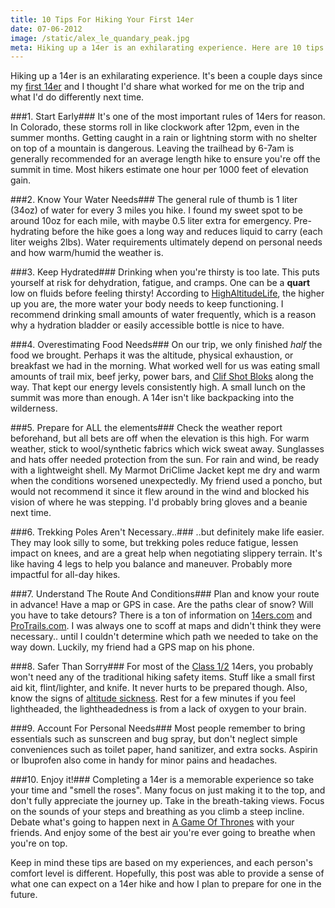 ```yaml
---
title: 10 Tips For Hiking Your First 14er
date: 07-06-2012
image: /static/alex_le_quandary_peak.jpg
meta: Hiking up a 14er is an exhilarating experience. Here are 10 tips for hiking your first 14er.
---
```


<a href="/static/alex_le_quandary_peak.jpg">
<amp-img class="pure-img center" src="/static/alex_le_quandary_peak.jpg"
   alt="alex le 14er quandary peak"
   layout="responsive"
   width=600
   height=319></amp-img>
</a>

Hiking up a 14er is an exhilarating experience. It's been a couple days since my [first 14er][1] and I thought I'd share what worked for me on the trip and what I'd do differently next time.

###1. Start Early###
It's one of the most important rules of 14ers for reason. In Colorado, these storms roll in like clockwork after 12pm, even in the summer months. Getting caught in a rain or lightning storm with no shelter on top of a mountain is dangerous. Leaving the trailhead by 6-7am is generally recommended for an average length hike to ensure you're off the summit in time. Most hikers estimate one hour per 1000 feet of elevation gain.

###2. Know Your Water Needs###
The general rule of thumb is 1 liter (34oz) of water for every 3 miles you hike. I found my sweet spot to be around 10oz for each mile, with maybe 0.5 liter extra for emergency. Pre-hydrating before the hike goes a long way and reduces liquid to carry (each liter weighs 2lbs). Water requirements ultimately depend on personal needs and how warm/humid the weather is.

###3. Keep Hydrated###
Drinking when you're thirsty is too late. This puts yourself at risk for dehydration, fatigue, and cramps. One can be a **quart** low on fluids before feeling thirsty! According to [HighAltitudeLife][7], the higher up you are, the more water your body needs to keep functioning. I recommend drinking small amounts of water frequently, which is a reason why a hydration bladder or easily accessible bottle is nice to have.

###4. Overestimating Food Needs###
On our trip, we only finished *half* the food we brought. Perhaps it was the altitude, physical exhaustion, or breakfast we had in the morning. What worked well for us was eating small amounts of trail mix, beef jerky, power bars, and [Clif Shot Bloks][4] along the way. That kept our energy levels consistently high. A small lunch on the summit was more than enough. A 14er isn't like backpacking into the wilderness.

###5. Prepare for ALL the elements###
Check the weather report beforehand, but all bets are off when the elevation is this high. For warm weather, stick to wool/synthetic fabrics which wick sweat away. Sunglasses and hats offer needed protection from the sun. For rain and wind, be ready with a lightweight shell. My Marmot DriClime Jacket kept me dry and warm when the conditions worsened unexpectedly. My friend used a poncho, but would not recommend it since it flew around in the wind and blocked his vision of where he was stepping. I'd probably bring gloves and a beanie next time.

###6. Trekking Poles Aren't Necessary..###
..but definitely make life easier. They may look silly to some, but trekking poles reduce fatigue, lessen impact on knees, and are a great help when negotiating slippery terrain. It's like having 4 legs to help you balance and maneuver. Probably more impactful for all-day hikes.

###7. Understand The Route And Conditions###
Plan and know your route in advance! Have a map or GPS in case. Are the paths clear of snow? Will you have to take detours? There is a ton of information on [14ers.com][5] and [ProTrails.com][6]. I was always one to scoff at maps and didn't think they were necessary.. until I couldn't determine which path we needed to take on the way down. Luckily, my friend had a GPS map on his phone.

###8. Safer Than Sorry###
For most of the [Class 1/2][8] 14ers, you probably won't need any of the traditional hiking safety items. Stuff like a small first aid kit, flint/lighter, and knife. It never hurts to be prepared though. Also, know the signs of [altitude sickness][2]. Rest for a few minutes if you feel lightheaded, the lightheadedness is from a lack of oxygen to your brain.

###9. Account For Personal Needs###
Most people remember to bring essentials such as sunscreen and bug spray, but don't neglect simple conveniences such as toilet paper, hand sanitizer, and extra socks. Aspirin or Ibuprofen also come in handy for minor pains and headaches.

###10. Enjoy it!###
Completing a 14er is a memorable experience so take your time and "smell the roses". Many focus on just making it to the top, and don't fully appreciate the journey up. Take in the breath-taking views. Focus on the sounds of your steps and breathing as you climb a steep incline. Debate what's going to happen next in [A Game Of Thrones][3] with your friends. And enjoy some of the best air you're ever going to breathe when you're on top.

Keep in mind these tips are based on my experiences, and each person's comfort level is different. Hopefully, this post was able to provide a sense of what one can expect on a 14er hike and how I plan to prepare for one in the future.

[1]: /blog/2012/first-14er-grays-and-torreys-peak.html
[2]: http://www.ncbi.nlm.nih.gov/pubmedhealth/PMH0001190/
[3]: http://en.wikipedia.org/wiki/A_Game_of_Thrones
[4]: http://www.clifbar.com/food/products_shot_bloks/
[5]: http://14ers.com/
[6]: http://protrails.com/
[7]: http://www.highaltitudelife.com/dehydration.htm
[8]: http://www.14ers.com/classes.html
